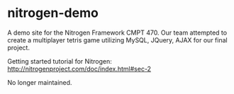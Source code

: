 nitrogen-demo
=============

A demo site for the Nitrogen Framework CMPT 470.
Our team attempted to create a multiplayer tetris game utilizing MySQL, JQuery, AJAX for our final project.


Getting started tutorial for Nitrogen:
http://nitrogenproject.com/doc/index.html#sec-2

No longer maintained.